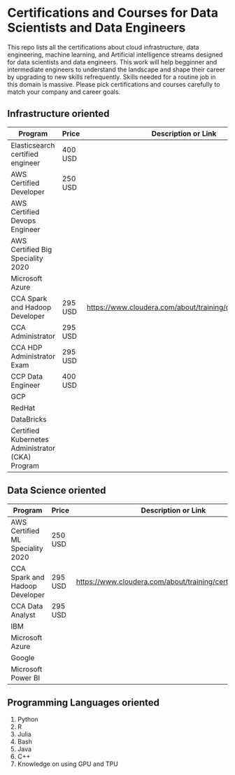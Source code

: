 # Certifications and Courses for Data Scientists and Data Engineers
This repo lists all the certifications about cloud infrastructure, data engineering, machine learning, and Artificial intelligence streams designed for data scientists and data engineers. This work will help begginner and intermediate engineers to understand the landscape and shape their career by upgrading to new skills refrequently. Skills needed for a routine job in this domain is massive. Please pick certifications and courses carefully to match your company and career goals.

## Infrastructure oriented

| Program                           | Price     | Description or Link                                     |
|-----------------------------------|-----------|---------------------------------------------------------|
| Elasticsearch certified engineer  | 400 USD   |   |
| AWS Certified Developer           | 250 USD   |   |
| AWS Certified Devops Engineer     |           |   |
| AWS Certified Big Speciality 2020 |           |   |
| Microsoft Azure                   |           |   |
| CCA Spark and Hadoop Developer    | 295 USD   | https://www.cloudera.com/about/training/certification.html  |
| CCA Administrator                 | 295 USD   |   |
| CCA HDP Administrator Exam        | 295 USD   |   |
| CCP Data Engineer                 | 400 USD   |   |
| GCP                               |           |   |
| RedHat                            |           |   |
| DataBricks                        |           |   |
| Certified Kubernetes Administrator (CKA) Program  |           |   |

## Data Science oriented

| Program                               | Price     | Description or Link                             |
|---------------------------------------|-----------|-------------------------------------------------|
| AWS Certified ML Speciality 2020      | 250 USD   |   |
| CCA Spark and Hadoop Developer        | 295 USD   | https://www.cloudera.com/about/training/certification.html  |
| CCA Data Analyst                      | 295 USD   |   |
| IBM                                   |           |   |
| Microsoft Azure                       |           |   |
| Google                                |           |   |
| Microsoft Power BI                    |           |   |

## Programming Languages oriented

1. Python
2. R
3. Julia
4. Bash
5. Java
6. C++
7. Knowledge on using GPU and TPU
